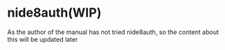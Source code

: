 # nide8auth(WIP)

As the author of the manual has not tried nide8auth, so the content about this will be updated later
